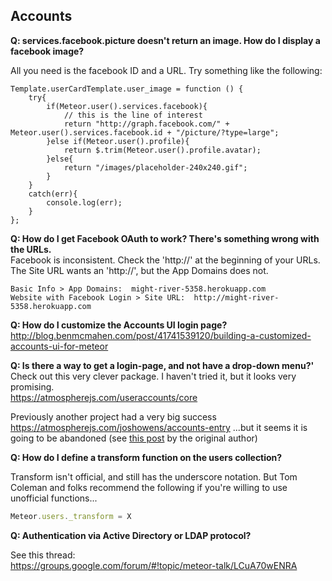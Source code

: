 ## Accounts



**Q:  services.facebook.picture doesn't return an image. How do I display a facebook image?**  

All you need is the facebook ID and a URL.  Try something like the following:  

````
Template.userCardTemplate.user_image = function () {
    try{
        if(Meteor.user().services.facebook){
            // this is the line of interest
            return "http://graph.facebook.com/" + Meteor.user().services.facebook.id + "/picture/?type=large";
        }else if(Meteor.user().profile){
            return $.trim(Meteor.user().profile.avatar);
        }else{
            return "/images/placeholder-240x240.gif";
        }
    }
    catch(err){
        console.log(err);
    }
};
````

**Q:  How do I get Facebook OAuth to work?  There's something wrong with the URLs.**  
Facebook is inconsistent.  Check the 'http://' at the beginning of your URLs.  The Site URL wants an 'http://', but the App Domains does not.  

````
Basic Info > App Domains:  might-river-5358.herokuapp.com  
Website with Facebook Login > Site URL:  http://might-river-5358.herokuapp.com  
````

**Q:  How do I customize the Accounts UI login page?**  
http://blog.benmcmahen.com/post/41741539120/building-a-customized-accounts-ui-for-meteor  


**Q:  Is there a way to get a login-page, and not have a drop-down menu?'**  
Check out this very clever package.  I haven't tried it, but it looks very promising.    
https://atmospherejs.com/useraccounts/core

Previously another project had a very big success
https://atmospherejs.com/joshowens/accounts-entry
...but it seems it is going to be abandoned (see [this post](https://github.com/Differential/accounts-entry/issues/326#issuecomment-65813192) by the original author)

**Q:  How do I define a transform function on the users collection?**  

Transform isn't official, and still has the underscore notation.  But Tom Coleman and folks recommend the following if you're willing to use unofficial functions...  
````js
Meteor.users._transform = X
````

**Q:  Authentication via Active Directory or LDAP protocol?**

See this thread:  
https://groups.google.com/forum/#!topic/meteor-talk/LCuA70wENRA
